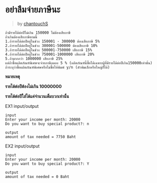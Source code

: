 # อย่าลืมจ่ายภาษีนะ #
> by [chantouchS](https://github.com/chantouchS)

`ถ้ามีรายได้ต่อปีไม่เกิน 150000 ไม่ต้องเสียภาษี` <br>
`ถ้าเกินต้องเสียภาษีตามนี้` <br>
`1.ถ้ารายได้ต่อปีอยู่ในช่วง 150001 - 300000 ต้องเสียภาษี 5%` <br>
`2.ถ้ารายได้ต่อปีอยู่ในช่วง 300001-500000 ต้องเสียภาษี 10%` <br>
`3.ถ้ารายได้ต่อปีอยู่ในช่วง 500001-750000 เสียภาษี 15%` <br>
`4.ถ้ารายได้ต่อปีอยู่ในช่วง 750001-1000000 เสียภาษี 20%` <br>
`5.ถ้ามากกว่า 1000000 เสียภาษี 25%` <br>
`แต่ถ้าซื้อผลิตภัณฑ์พิเศษจะจ่ายภาษีลดลง 5 % (ผลิตภัณฑ์นี้ซื้อได้เฉพาะผู้ที่มีรายได้ต่อปีเกิน150000เท่านั้น)`<br>
`ถ้าระบุว่าซื้อผลิตภัณฑ์พิเศษหรือไม่ซื้อให้พิมพ์ y/n (ตัวพิมเล็กหรือใหญ่ก็ได้)`<br>

**หมายเหตุ**

**รายได้ต่อปีต้องไม่เกิน 10000000** <br>

**รายได้ต่อปีใส่ได้แค่จำนวนเต็มบวกเท่านั้น** <br>


EX1 input/output
```
input
Enter your income per month: 20000
Do you want to buy special product?: n

output
amount of tax needed = 7750 Baht
```

EX2 input/output
```
input
Enter your income per month: 20000
Do you want to buy special product?: Y

output
amount of tax needed = 0 Baht
```


